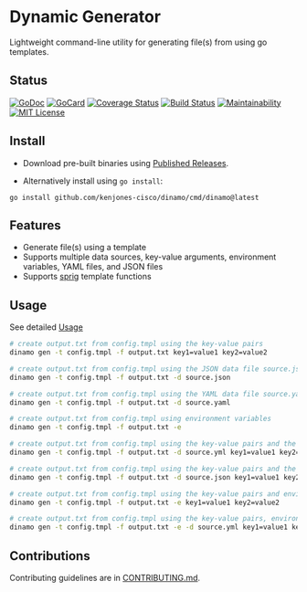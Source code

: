 # Dynamic Generator

Lightweight command-line utility for generating file(s) from using go templates.

## Status

[![GoDoc][1]][2]
[![GoCard][3]][4]
[![Coverage Status][5]][6]
[![Build Status][7]][8]
[![Maintainability][11]][12]
[![MIT License][9]][10]

[1]: https://godoc.org/github.com/kenjones-cisco/dinamo?status.svg
[2]: https://godoc.org/github.com/kenjones-cisco/dinamo
[3]: https://goreportcard.com/badge/kenjones-cisco/dinamo
[4]: https://goreportcard.com/report/github.com/kenjones-cisco/dinamo
[5]: https://coveralls.io/repos/github/kenjones-cisco/dinamo/badge.svg?branch=master
[6]: https://coveralls.io/github/kenjones-cisco/dinamo?branch=master
[7]: https://travis-ci.org/kenjones-cisco/dinamo.svg?branch=master
[8]: https://travis-ci.org/kenjones-cisco/dinamo
[9]: http://img.shields.io/badge/license-MIT-blue.svg?style=flat-square
[10]: https://github.com/kenjones-cisco/dinamo/blob/master/LICENSE
[11]: https://api.codeclimate.com/v1/badges/f26bf4e7607a7940d26b/maintainability
[12]: https://codeclimate.com/github/kenjones-cisco/dinamo/maintainability


## Install

- Download pre-built binaries using [Published Releases](https://github.com/kenjones-cisco/dinamo/releases).

- Alternatively install using `go install`:
```
go install github.com/kenjones-cisco/dinamo/cmd/dinamo@latest
```

## Features

- Generate file(s) using a template
- Supports multiple data sources, key-value arguments, environment variables, YAML files, and JSON files
- Supports [sprig](http://masterminds.github.io/sprig) template functions


## Usage

See detailed [Usage](docs/dinamo.md)

```bash
# create output.txt from config.tmpl using the key-value pairs
dinamo gen -t config.tmpl -f output.txt key1=value1 key2=value2

# create output.txt from config.tmpl using the JSON data file source.json
dinamo gen -t config.tmpl -f output.txt -d source.json

# create output.txt from config.tmpl using the YAML data file source.yaml
dinamo gen -t config.tmpl -f output.txt -d source.yaml

# create output.txt from config.tmpl using environment variables
dinamo gen -t config.tmpl -f output.txt -e

# create output.txt from config.tmpl using the key-value pairs and the YAML data file source.yml
dinamo gen -t config.tmpl -f output.txt -d source.yml key1=value1 key2=value2

# create output.txt from config.tmpl using the key-value pairs and the JSON data file source.json
dinamo gen -t config.tmpl -f output.txt -d source.json key1=value1 key2=value2

# create output.txt from config.tmpl using the key-value pairs and environment variables
dinamo gen -t config.tmpl -f output.txt -e key1=value1 key2=value2

# create output.txt from config.tmpl using the key-value pairs, environment variables, and the YAML data file source.yml
dinamo gen -t config.tmpl -f output.txt -e -d source.yml key1=value1 key2=value2
```

## Contributions

Contributing guidelines are in [CONTRIBUTING.md](CONTRIBUTING.md).
